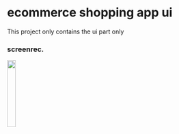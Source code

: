 # ecommerce shopping app ui

This project only contains the ui part only  
 
 ### screenrec.
 
<img  src="https://user-images.githubusercontent.com/130171990/235608297-54f7fead-a949-4cfc-a7d4-719891df1cc2.mp4" width=20% height=20%>
